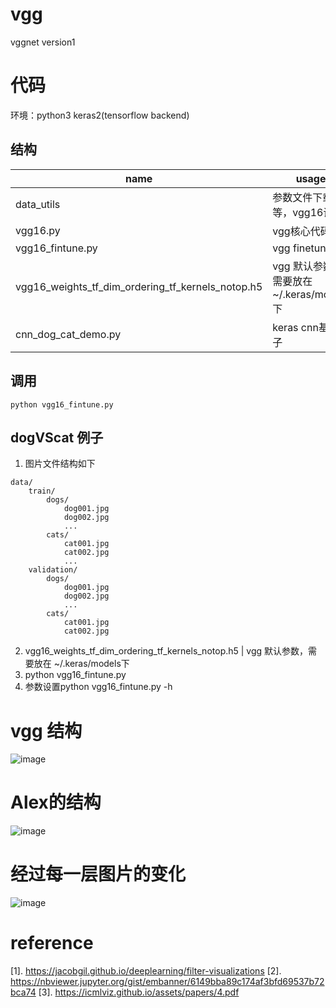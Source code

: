 # vgg
vggnet version1

# 代码
环境：python3 keras2(tensorflow backend)
## 结构
name | usage
---|---
data_utils | 参数文件下载等，vgg16调用
vgg16.py | vgg核心代码
vgg16_fintune.py|vgg finetune
vgg16_weights_tf_dim_ordering_tf_kernels_notop.h5 | vgg 默认参数，需要放在 ~/.keras/models下
cnn_dog_cat_demo.py | keras cnn基础例子

## 调用
```
python vgg16_fintune.py
```

## dogVScat 例子
1. 图片文件结构如下
```
data/
    train/
        dogs/
            dog001.jpg
            dog002.jpg
            ...
        cats/
            cat001.jpg
            cat002.jpg
            ...
    validation/
        dogs/
            dog001.jpg
            dog002.jpg
            ...
        cats/
            cat001.jpg
            cat002.jpg
```

2. vgg16_weights_tf_dim_ordering_tf_kernels_notop.h5 | vgg 默认参数，需要放在 ~/.keras/models下
3. python vgg16_fintune.py
4. 参数设置python vgg16_fintune.py -h 


# vgg 结构
![image](https://github.com/chenlongzhen/tensorlearn/raw/master/pic/vgg.png)

# Alex的结构
![image](https://github.com/chenlongzhen/tensorlearn/raw/master/pic/alex_vsvgg.png)


# 经过每一层图片的变化
![image](https://github.com/chenlongzhen/tensorlearn/raw/master/pic/bianhua.png)

# reference
[1]. https://jacobgil.github.io/deeplearning/filter-visualizations
[2]. https://nbviewer.jupyter.org/gist/embanner/6149bba89c174af3bfd69537b72bca74
[3]. https://icmlviz.github.io/assets/papers/4.pdf
